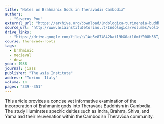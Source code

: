 ```yaml
---
title: "Notes on Brahmanic Gods in Theravadin Cambodia"
authors:
  - "Saveros Pou"
external_url: "https://archive.org/download/indologica-turinensia-buddhismo/Notes%20on%20Brahmanic%20Gods%20in%20Theravadin%20Cambodia_text.pdf"
source_url: "http://www.asiainstitutetorino.it/Indologica/volumes/vol14/vol14_art23_POU.pdf"
drive_links:
  - "https://drive.google.com/file/d/1We5e87X842katl9bG0ail0mfY008h56T/view?usp=sharing"
course: theravada-roots
tags:
  - brahminic
  - medieval
  - deva
year: 1988
journal: jiass
publisher: "The Asia Institute"
address: "Torino, Italy"
volume: 14
pages: "339--351"
---
```


This article provides a concise yet informative examination of the incorporation of Brahmanic gods into Theravāda Buddhism in Cambodia. The study illuminates specific deities such as Indra, Brahma, Shiva, and Yama and their rejuvenation within the Cambodian Theravāda community.

